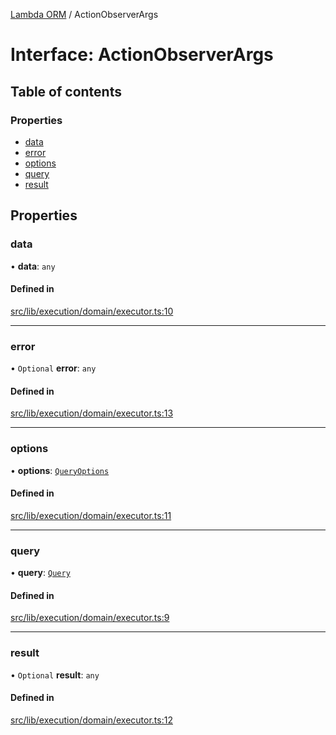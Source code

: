 [Lambda ORM](../README.md) / ActionObserverArgs

# Interface: ActionObserverArgs

## Table of contents

### Properties

- [data](ActionObserverArgs.md#data)
- [error](ActionObserverArgs.md#error)
- [options](ActionObserverArgs.md#options)
- [query](ActionObserverArgs.md#query)
- [result](ActionObserverArgs.md#result)

## Properties

### data

• **data**: `any`

#### Defined in

[src/lib/execution/domain/executor.ts:10](https://github.com/lambda-orm/lambdaorm/blob/d7a65b14ba051bd82543c932810f2aec6bef3373/src/lib/execution/domain/executor.ts#L10)

___

### error

• `Optional` **error**: `any`

#### Defined in

[src/lib/execution/domain/executor.ts:13](https://github.com/lambda-orm/lambdaorm/blob/d7a65b14ba051bd82543c932810f2aec6bef3373/src/lib/execution/domain/executor.ts#L13)

___

### options

• **options**: [`QueryOptions`](QueryOptions.md)

#### Defined in

[src/lib/execution/domain/executor.ts:11](https://github.com/lambda-orm/lambdaorm/blob/d7a65b14ba051bd82543c932810f2aec6bef3373/src/lib/execution/domain/executor.ts#L11)

___

### query

• **query**: [`Query`](../classes/Query.md)

#### Defined in

[src/lib/execution/domain/executor.ts:9](https://github.com/lambda-orm/lambdaorm/blob/d7a65b14ba051bd82543c932810f2aec6bef3373/src/lib/execution/domain/executor.ts#L9)

___

### result

• `Optional` **result**: `any`

#### Defined in

[src/lib/execution/domain/executor.ts:12](https://github.com/lambda-orm/lambdaorm/blob/d7a65b14ba051bd82543c932810f2aec6bef3373/src/lib/execution/domain/executor.ts#L12)
